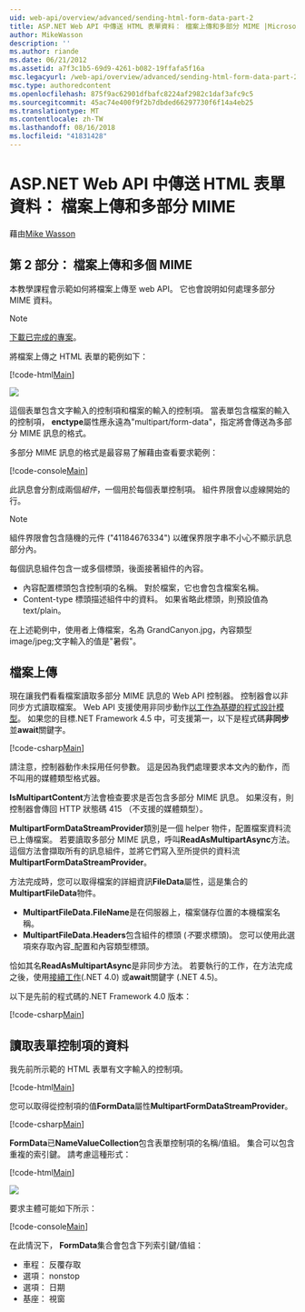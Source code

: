 ```yaml
---
uid: web-api/overview/advanced/sending-html-form-data-part-2
title: ASP.NET Web API 中傳送 HTML 表單資料： 檔案上傳和多部分 MIME |Microsoft Docs
author: MikeWasson
description: ''
ms.author: riande
ms.date: 06/21/2012
ms.assetid: a7f3c1b5-69d9-4261-b082-19ffafa5f16a
msc.legacyurl: /web-api/overview/advanced/sending-html-form-data-part-2
msc.type: authoredcontent
ms.openlocfilehash: 875f9ac62901dfbafc8224af2982c1daf3afc9c5
ms.sourcegitcommit: 45ac74e400f9f2b7dbded66297730f6f14a4eb25
ms.translationtype: MT
ms.contentlocale: zh-TW
ms.lasthandoff: 08/16/2018
ms.locfileid: "41831428"
---
```

<a name="sending-html-form-data-in-aspnet-web-api-file-upload-and-multipart-mime"></a>ASP.NET Web API 中傳送 HTML 表單資料： 檔案上傳和多部分 MIME
====================
藉由[Mike Wasson](https://github.com/MikeWasson)

## <a name="part-2-file-upload-and-multipart-mime"></a>第 2 部分： 檔案上傳和多個 MIME

本教學課程會示範如何將檔案上傳至 web API。 它也會說明如何處理多部分 MIME 資料。

> [!NOTE]
> [下載已完成的專案](https://code.msdn.microsoft.com/ASPNET-Web-API-File-Upload-a8c0fb0d)。


將檔案上傳之 HTML 表單的範例如下：

[!code-html[Main](sending-html-form-data-part-2/samples/sample1.html)]

![](sending-html-form-data-part-2/_static/image1.png)

這個表單包含文字輸入的控制項和檔案的輸入的控制項。 當表單包含檔案的輸入的控制項， **enctype**屬性應永遠為&quot;multipart/form-data&quot;，指定將會傳送為多部分 MIME 訊息的格式。

多部分 MIME 訊息的格式是最容易了解藉由查看要求範例：

[!code-console[Main](sending-html-form-data-part-2/samples/sample2.cmd)]

此訊息會分割成兩個*組件*，一個用於每個表單控制項。 組件界限會以虛線開始的行。

> [!NOTE]
> 組件界限會包含隨機的元件 (&quot;41184676334&quot;) 以確保界限字串不小心不顯示訊息部分內。


每個訊息組件包含一或多個標頭，後面接著組件的內容。

- 內容配置標頭包含控制項的名稱。 對於檔案，它也會包含檔案名稱。
- Content-type 標頭描述組件中的資料。 如果省略此標頭，則預設值為 text/plain。

在上述範例中，使用者上傳檔案，名為 GrandCanyon.jpg，內容類型 image/jpeg;文字輸入的值是&quot;暑假&quot;。

## <a name="file-upload"></a>檔案上傳

現在讓我們看看檔案讀取多部分 MIME 訊息的 Web API 控制器。 控制器會以非同步方式讀取檔案。 Web API 支援使用非同步動作[以工作為基礎的程式設計模型](https://msdn.microsoft.com/library/dd460693.aspx)。 如果您的目標.NET Framework 4.5 中，可支援第一，以下是程式碼**非同步**並**await**關鍵字。

[!code-csharp[Main](sending-html-form-data-part-2/samples/sample3.cs)]

請注意，控制器動作未採用任何參數。 這是因為我們處理要求本文內的動作，而不叫用的媒體類型格式器。

**IsMultipartContent**方法會檢查要求是否包含多部分 MIME 訊息。 如果沒有，則控制器會傳回 HTTP 狀態碼 415 （不支援的媒體類型）。

**MultipartFormDataStreamProvider**類別是一個 helper 物件，配置檔案資料流已上傳檔案。 若要讀取多部分 MIME 訊息，呼叫**ReadAsMultipartAsync**方法。 這個方法會擷取所有的訊息組件，並將它們寫入至所提供的資料流**MultipartFormDataStreamProvider**。

方法完成時，您可以取得檔案的詳細資訊**FileData**屬性，這是集合的**MultipartFileData**物件。

- **MultipartFileData.FileName**是在伺服器上，檔案儲存位置的本機檔案名稱。
- **MultipartFileData.Headers**包含組件的標頭 (*不*要求標頭)。 您可以使用此選項來存取內容\_配置和內容類型標頭。

恰如其名**ReadAsMultipartAsync**是非同步方法。 若要執行的工作，在方法完成之後，使用[接續工作](https://msdn.microsoft.com/library/ee372288.aspx)(.NET 4.0) 或**await**關鍵字 (.NET 4.5)。

以下是先前的程式碼的.NET Framework 4.0 版本：

[!code-csharp[Main](sending-html-form-data-part-2/samples/sample4.cs)]

## <a name="reading-form-control-data"></a>讀取表單控制項的資料

我先前所示範的 HTML 表單有文字輸入的控制項。

[!code-html[Main](sending-html-form-data-part-2/samples/sample5.html)]

您可以取得從控制項的值**FormData**屬性**MultipartFormDataStreamProvider**。

[!code-csharp[Main](sending-html-form-data-part-2/samples/sample6.cs?highlight=15)]

**FormData**已**NameValueCollection**包含表單控制項的名稱/值組。 集合可以包含重複的索引鍵。 請考慮這種形式：

[!code-html[Main](sending-html-form-data-part-2/samples/sample7.html)]

![](sending-html-form-data-part-2/_static/image2.png)

要求主體可能如下所示：

[!code-console[Main](sending-html-form-data-part-2/samples/sample8.cmd)]

在此情況下， **FormData**集合會包含下列索引鍵/值組：

- 車程： 反覆存取
- 選項： nonstop
- 選項： 日期
- 基座： 視窗
